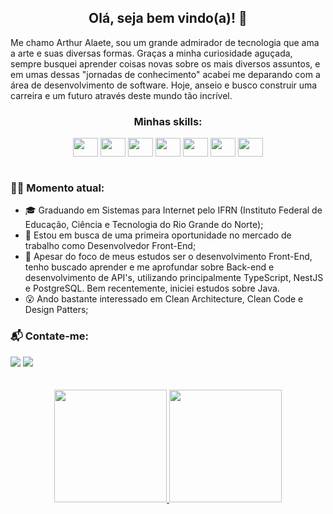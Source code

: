 
<h2 align="center">Olá, seja bem vindo(a)! 👋</h2> 

<p align="left">
Me chamo Arthur Alaete, sou um grande admirador de tecnologia que ama a arte e suas diversas formas. Graças a minha curiosidade aguçada, sempre busquei aprender coisas novas sobre os mais diversos assuntos, e em umas dessas "jornadas de conhecimento" acabei me deparando com a área de desenvolvimento de software. Hoje, anseio e busco construir uma carreira e um futuro através deste mundo tão incrível.
</p>
<div style=""display: inline-block" align="center">
  <h3>Minhas skills: </h3>
  <img  align="center" height="30" width="40" src="https://cdn.jsdelivr.net/gh/devicons/devicon/icons/javascript/javascript-original.svg" />
  <img  align="center" height="30" width="40" src="https://cdn.jsdelivr.net/gh/devicons/devicon/icons/typescript/typescript-original.svg" />                                       <img  align="center" height="30" width="40" src="https://cdn.jsdelivr.net/gh/devicons/devicon/icons/css3/css3-original.svg" />                                   
  <img  align="center" height="30" width="40" src="https://cdn.jsdelivr.net/gh/devicons/devicon/icons/html5/html5-original.svg" /> 
  <img  align="center" height="30" width="40" src="https://cdn.jsdelivr.net/gh/devicons/devicon/icons/bootstrap/bootstrap-original.svg" />
  <img  align="center" height="30" width="40" src="https://cdn.jsdelivr.net/gh/devicons/devicon/icons/react/react-original.svg" />
  <img  align="center" height="30" width="40" src="https://cdn.jsdelivr.net/gh/devicons/devicon/icons/android/android-original.svg" />                                            </div>  

<br>                                                                                                              

### 🧑‍💻 Momento atual:
- 🎓 Graduando em Sistemas para Internet pelo IFRN (Instituto Federal de Educação, Ciência e Tecnologia do Rio Grande do Norte);
- 🔭 Estou em busca de uma primeira oportunidade no mercado de trabalho como Desenvolvedor Front-End;
- 🌱 Apesar do foco de meus estudos ser o desenvolvimento Front-End, tenho buscado aprender e me aprofundar sobre Back-end e desenvolvimento de API's, utilizando principalmente TypeScript, NestJS e PostgreSQL. Bem recentemente, iniciei estudos sobre Java.
- 😮 Ando bastante interessado em Clean Architecture, Clean Code e Design Patters;

### 📬 Contate-me:                                                                                                                                 
<div>
  <a href="https://www.linkedin.com/in/arthur-alaete-618563217/" target="_blank"><img src="https://img.shields.io/badge/LinkedIn-0077B5?style=for-the-badge&logo=linkedin&logoColor=white"/></a>
  <a href="mailto:arthuralaetelopes@gmail.com" target="_blank"><img src="https://img.shields.io/badge/Gmail-D14836?style=for-the-badge&logo=gmail&logoColor=white"/></a>
</div>

<br>
<br>

<div align="center">
  <a href="https://github.com/ArthurAlaete">
  <img height="180em" src="https://github-readme-stats.vercel.app/api?username=ArthurAlaete&show_icons=true&theme=dark" />
  <img height="180em" src="https://github-readme-stats.vercel.app/api/top-langs/?username=anuraghazra&layout=compact&theme=dark" />
</div>
<br>
